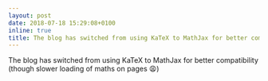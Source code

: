 ```yaml
---
layout: post
date: 2018-07-18 15:29:08+0100
inline: true
title: The blog has switched from using KaTeX to MathJax for better compatibility (though slower loading of maths on pages :weary:)
---
```

The blog has switched from using KaTeX to MathJax for better compatibility (though slower loading of maths on pages :weary:)